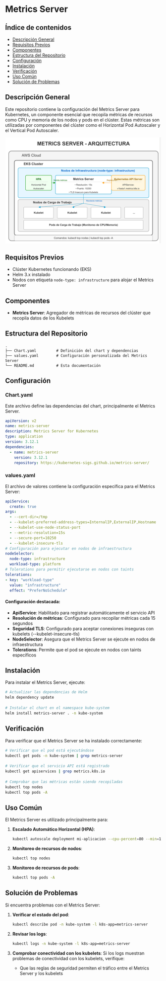# Metrics Server

## Índice de contenidos
* [Descripción General](#descripcion)
* [Requisitos Previos](#requisitos)
* [Componentes](#componentes)
* [Estructura del Repositorio](#estructura)
* [Configuración](#configuracion)
* [Instalación](#instalacion)
* [Verificación](#verificacion)
* [Uso Común](#uso)
* [Solución de Problemas](#solucion-problemas)

<a name="descripcion"></a>
## Descripción General
Este repositorio contiene la configuración del Metrics Server para Kubernetes, un componente esencial que recopila métricas de recursos como CPU y memoria de los nodos y pods en el clúster. Estas métricas son utilizadas por componentes del clúster como el Horizontal Pod Autoscaler y el Vertical Pod Autoscaler.

![Arquitectura](https://github.com/Andherson333333/robot-shop/blob/master/Infrastructure-cloud-EKS/metrics-server/imagenes/metric-1.png)

<a name="requisitos"></a>
## Requisitos Previos
- Clúster Kubernetes funcionando (EKS)
- Helm 3.x instalado
- Nodos con etiqueta `node-type: infrastructure` para alojar el Metrics Server

<a name="componentes"></a>
## Componentes
- **Metrics Server**: Agregador de métricas de recursos del clúster que recopila datos de los Kubelets

<a name="estructura"></a>
## Estructura del Repositorio
```
.
├── Chart.yaml         # Definición del chart y dependencias
├── values.yaml        # Configuración personalizada del Metrics Server
└── README.md          # Esta documentación
```

<a name="configuracion"></a>
## Configuración

### Chart.yaml
Este archivo define las dependencias del chart, principalmente el Metrics Server.

```yaml
apiVersion: v2
name: metrics-server
description: Metrics Server for Kubernetes
type: application
version: 3.12.1
dependencies:
  - name: metrics-server
    version: 3.12.1
    repository: https://kubernetes-sigs.github.io/metrics-server/
```

### values.yaml
El archivo de valores contiene la configuración específica para el Metrics Server:

```yaml
apiService:
  create: true
args:
  - --cert-dir=/tmp
  - --kubelet-preferred-address-types=InternalIP,ExternalIP,Hostname
  - --kubelet-use-node-status-port
  - --metric-resolution=15s
  - --secure-port=10250
  - --kubelet-insecure-tls
# Configuración para ejecutar en nodos de infraestructura
nodeSelector:
  node-type: infrastructure
  workload-type: platform
# Tolerations para permitir ejecutarse en nodos con taints
tolerations:
- key: "workload-type"
  value: "infrastructure"
  effect: "PreferNoSchedule"
```

#### Configuración destacada:
- **ApiService**: Habilitado para registrar automáticamente el servicio API
- **Resolución de métricas**: Configurado para recopilar métricas cada 15 segundos
- **Seguridad TLS**: Configurado para aceptar conexiones inseguras con kubelets (--kubelet-insecure-tls)
- **NodeSelector**: Asegura que el Metrics Server se ejecute en nodos de infraestructura
- **Tolerations**: Permite que el pod se ejecute en nodos con taints específicos

<a name="instalacion"></a>
## Instalación

Para instalar el Metrics Server, ejecute:

```bash
# Actualizar las dependencias de Helm
helm dependency update

# Instalar el chart en el namespace kube-system
helm install metrics-server . -n kube-system
```

<a name="verificacion"></a>
## Verificación

Para verificar que el Metrics Server se ha instalado correctamente:

```bash
# Verificar que el pod está ejecutándose
kubectl get pods -n kube-system | grep metrics-server

# Verificar que el servicio API está registrado
kubectl get apiservices | grep metrics.k8s.io

# Comprobar que las métricas están siendo recopiladas
kubectl top nodes
kubectl top pods -A
```

<a name="uso"></a>
## Uso Común

El Metrics Server es utilizado principalmente para:

1. **Escalado Automático Horizontal (HPA)**:
   ```bash
   kubectl autoscale deployment mi-aplicacion --cpu-percent=80 --min=1 --max=10
   ```

2. **Monitoreo de recursos de nodos**:
   ```bash
   kubectl top nodes
   ```

3. **Monitoreo de recursos de pods**:
   ```bash
   kubectl top pods -A
   ```

<a name="solucion-problemas"></a>
## Solución de Problemas

Si encuentra problemas con el Metrics Server:

1. **Verificar el estado del pod**:
   ```bash
   kubectl describe pod -n kube-system -l k8s-app=metrics-server
   ```

2. **Revisar los logs**:
   ```bash
   kubectl logs -n kube-system -l k8s-app=metrics-server
   ```

3. **Comprobar conectividad con los kubelets**:
   Si los logs muestran problemas de conectividad con los kubelets, verifique:
   - Que las reglas de seguridad permiten el tráfico entre el Metrics Server y los kubelets
 


